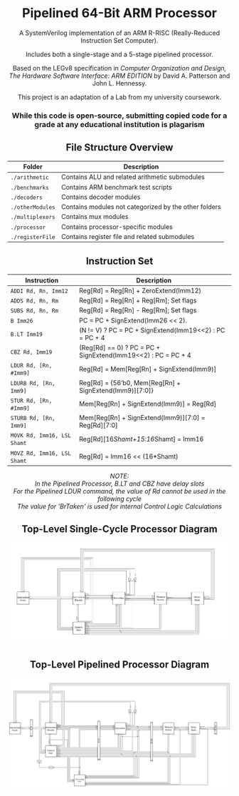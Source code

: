<div align="center">

# Pipelined 64-Bit ARM Processor

A SystemVerilog implementation of an ARM R-RISC (Really-Reduced Instruction Set Computer).

Includes both a single-stage and a 5-stage pipelined processor.

Based on the LEGv8 specification in *Computer Organization and Design, The Hardware Software Interface: ARM EDITION* by David A. Patterson and John L. Hennessy.

This project is an adaptation of a Lab from my university coursework.

### **While this code is open-source, submitting copied code for a grade at any educational institution is plagarism**

## File Structure Overview

Folder | Description
--- | ---
`./arithmetic` | Contains ALU and related arithmetic submodules
`./benchmarks` | Contains ARM benchmark test scripts
`./decoders` | Contains decoder modules
`./otherModules` | Contains modules not categorized by the other folders
`./multiplexors` | Contains mux modules
`./processor` | Contains processor-specific modules
`./registerFile` | Contains register file and related submodules

## Instruction Set

Instruction | Description
--- | ---
`ADDI Rd, Rn, Imm12`  | Reg[Rd] = Reg[Rn] + ZeroExtend(Imm12)
`ADDS Rd, Rn, Rm`  | Reg[Rd] = Reg[Rn] + Reg[Rm]; Set flags
`SUBS Rd, Rn, Rm`  | Reg[Rd] = Reg[Rn] - Reg[Rm]; Set flags
`B Imm26`  | PC = PC + SignExtend(Imm26 << 2).
`B.LT Imm19`  | (N != V) ? PC = PC + SignExtend(Imm19<<2) : PC = PC + 4
`CBZ Rd, Imm19`  | (Reg[Rd] == 0) ? PC = PC + SignExtend(Imm19<<2) : PC = PC + 4
`LDUR Rd, [Rn, #Imm9]`  | Reg[Rd] = Mem[Reg[Rn] + SignExtend(Imm9)]
`LDURB Rd, [Rn, Imm9]`  | Reg[Rd] = {56’b0, Mem[Reg[Rn] + SignExtend(Imm9)][7:0]}
`STUR Rd, [Rn, #Imm9]`  | Mem[Reg[Rn] + SignExtend(Imm9)] = Reg[Rd]
`STURB Rd, [Rn, Imm9]`  | Mem[Reg[Rn] + SignExtend(Imm9)][7:0] = Reg[Rd][7:0]
`MOVK Rd, Imm16, LSL Shamt`  | Reg[Rd][16*Shamt+15:16*Shamt] = Imm16
`MOVZ Rd, Imm16, LSL Shamt`  | Reg[Rd] = Imm16 << (16*Shamt)

*NOTE:*  
*In the Pipelined Processor, B.LT and CBZ have delay slots*  
*For the Pipelined LDUR command, the value of Rd cannot be used in the following cycle*  
*The value for 'BrTaken' is used for internal Control Logic Calculations*

## Top-Level Single-Cycle Processor Diagram

![image](./Images/SingleCycleProcessor_TopLevel.png)

## Top-Level Pipelined Processor Diagram

![image](./Images/PipelinedProcessor_TopLevel.png)

</div>
